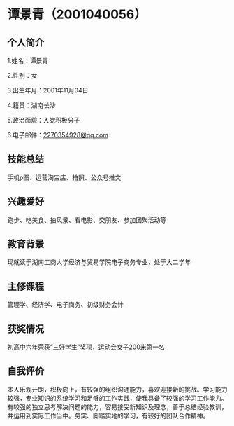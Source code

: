 # 谭景青（2001040056）
## 个人简介
1.姓名：谭景青

2.性别：女

3.出生年月：2001年11月04日

4.籍贯：湖南长沙

5.政治面貌：入党积极分子

6.电子邮件：2270354928@qq.com
## 技能总结
手机p图、运营淘宝店、拍照、公众号推文
## 兴趣爱好
跑步、吃美食、拍风景、看电影、交朋友、参加团聚活动等
## 教育背景
现就读于湖南工商大学经济与贸易学院电子商务专业，处于大二学年
## 主修课程
管理学、经济学、电子商务、初级财务会计
## 获奖情况
初高中六年荣获“三好学生”奖项，运动会女子200米第一名
## 自我评价
  本人乐观开朗，积极向上，有较强的组织沟通能力，喜欢迎接新的挑战。学习能力较强，专业知识的系统学习和足够的工作实践，使我具备了较强的学习工作能力。有较强的独立思考解决问题的能力，容易接受新知识及理念，善于总结经验教训，并运用到实际工作当中。务实、脚踏实地的学习，有较好的团队合作精神。
